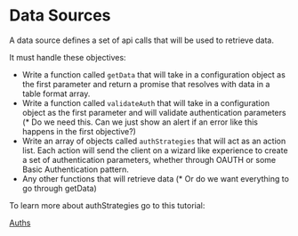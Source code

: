 # Data Sources

A data source defines a set of api calls that will be used to retrieve data. 

It must handle these objectives:

* Write a function called `getData` that will take in a configuration object as the first parameter and return a promise that resolves with data in a table format array.
* Write a function called `validateAuth` that will take in a configuration object as the first parameter and will validate authentication parameters (* Do we need this. Can we just show an alert if an error like this happens in the first objective?)
* Write an array of objects called `authStrategies` that will act as an action list. Each action will send the client on a wizard like experience to create a set of authentication parameters, whether through OAUTH or some Basic Authentication pattern.
* Any other functions that will retrieve data (* Or do we want everything to go through getData)

To learn more about authStrategies go to this tutorial:

[Auths](./auths/README.md)
